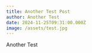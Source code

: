 ```yaml
---
title: Another Test Post
author: Another Test
date: 2024-11-25T09:31:00.000Z
image: /assets/test.jpg
---
```

Another Test
